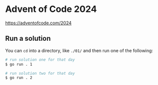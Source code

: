 # Advent of Code 2024

https://adventofcode.com/2024

## Run a solution

You can `cd` into a directory, like `./01/` and then run one of the following:

```bash
# run solution one for that day
$ go run . 1

# run solution two for that day
$ go run . 2
```
